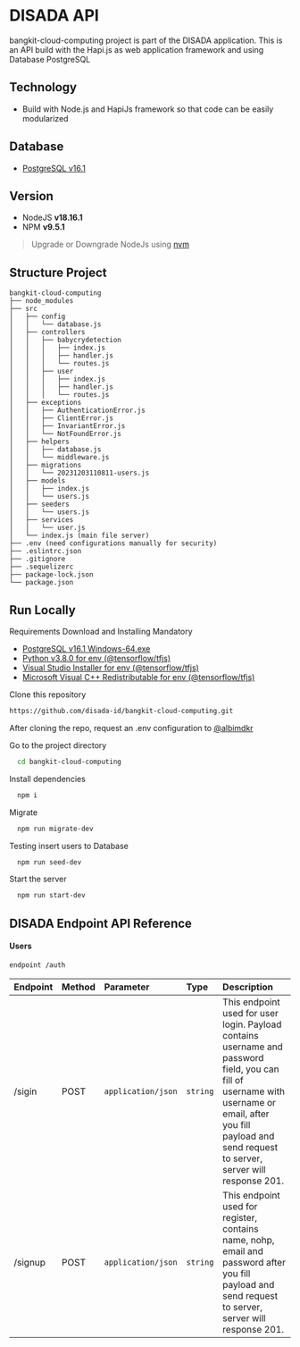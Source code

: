 # DISADA API
bangkit-cloud-computing project is part of the DISADA application. This is an API build with the Hapi.js as web application framework and using Database PostgreSQL

## Technology
* Build with Node.js and HapiJs framework so that code can be easily modularized

## Database
* [PostgreSQL v16.1](https://get.enterprisedb.com/postgresql/postgresql-16.1-1-windows-x64.exe)

## Version
- NodeJS  **v18.16.1**
- NPM **v9.5.1**
> Upgrade or Downgrade NodeJs using [nvm](https://www.freecodecamp.org/news/node-version-manager-nvm-install-guide/)


## Structure Project
```plaintext
bangkit-cloud-computing
├── node_modules
├── src
│   ├── config
│   │   └── database.js
│   ├── controllers
│   │   ├── babycrydetection
│   │   │   ├── index.js
│   │   │   ├── handler.js
│   │   │   └── routes.js
│   │   ├── user
│   │   │   ├── index.js
│   │   │   ├── handler.js
│   │   │   └── routes.js
│   ├── exceptions
│   │   ├── AuthenticationError.js
│   │   ├── ClientError.js
│   │   ├── InvariantError.js
│   │   └── NotFoundError.js
│   ├── helpers
│   │   ├── database.js
│   │   └── middleware.js
│   ├── migrations
│   │   └── 20231203110811-users.js
│   ├── models
│   │   ├── index.js
│   │   └── users.js
│   ├── seeders
│   │   └── users.js
│   ├── services
│   │   └── user.js
│   └── index.js (main file server)
├── .env (need configurations manually for security)
├── .eslintrc.json
├── .gitignore
├── .sequelizerc
├── package-lock.json
└── package.json
```

## Run Locally
Requirements Download and Installing Mandatory
* [PostgreSQL v16.1 Windows-64.exe](https://get.enterprisedb.com/postgresql/postgresql-16.1-1-windows-x64.exe)
* [Python v3.8.0 for env (@tensorflow/tfjs)](https://www.python.org/ftp/python/3.8.0/python-3.8.0-amd64.exe)
* [Visual Studio Installer for env (@tensorflow/tfjs)](https://download.visualstudio.microsoft.com/download/pr/63b5064f-af60-4cbe-96cd-a9dd9d41ee3d/92559de62c05423d5cafd06fd34c35e51199b1a90f34284abbe5b1d6fb75342d/vs_BuildTools.exe)
* [Microsoft Visual C++ Redistributable for env (@tensorflow/tfjs)](https://download.visualstudio.microsoft.com/download/pr/a061be25-c14a-489a-8c7c-bb72adfb3cab/4DFE83C91124CD542F4222FE2C396CABEAC617BB6F59BDCBDF89FD6F0DF0A32F/VC_redist.x64.exe)

Clone this repository
```bash
https://github.com/disada-id/bangkit-cloud-computing.git
```

After cloning the repo, request an .env configuration to [@albimdkr](https://github.com/albimdkr)

Go to the project directory
```bash
  cd bangkit-cloud-computing
```

Install dependencies

```bash
  npm i
```

Migrate

```bash
  npm run migrate-dev
```

Testing insert users to Database

```bash
  npm run seed-dev
```

Start the server

```bash
  npm run start-dev
```

## DISADA Endpoint API Reference
#### Users

```bash
endpoint /auth
```
|Endpoint              |Method               | Parameter          | Type     | Description                                   |
|:---------------------|:--------------------| :------------------| :------- | :---------------------------------------------|
| /sigin                |POST                 | `application/json` | `string` | This endpoint used for user login. Payload contains username and password field, you can fill of username with username or email, after you fill payload and send request to server, server will response 201. |
| /signup                |POST                  | `application/json` | `string` | This endpoint used for register, contains name, nohp, email and password after you fill payload and send request to server, server will response 201.  |